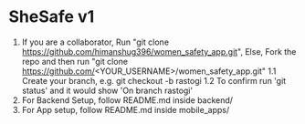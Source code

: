 # SheSafe v1 #

1. If you are a collaborator, 
     Run "git clone https://github.com/himanshug396/women_safety_app.git", 
   Else,
     Fork the repo and then run "git clone https://github.com/<YOUR_USERNAME>/women_safety_app.git"
1.1 Create your branch, e.g. git checkout -b rastogi
1.2 To confirm run 'git status' and it would show 'On branch rastogi'
2. For Backend Setup, follow README.md inside backend/
3. For App setup, follow README.md inside mobile_apps/
